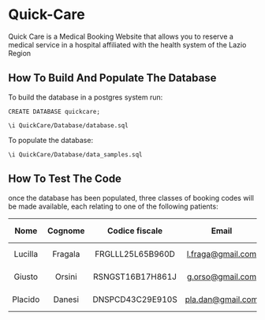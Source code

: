 # Quick-Care

Quick Care is a Medical Booking Website that allows you to reserve a medical service in a hospital affiliated with the health system of the Lazio Region

## How To Build And Populate The Database
To build the database in a postgres system run:

```
CREATE DATABASE quickcare;

\i QuickCare/Database/database.sql
```

To populate the database:

```
\i QuickCare/Database/data_samples.sql
```
## How To Test The Code
once the database has been populated, three classes of booking codes will be made available, each relating to one of the following patients:

| Nome          | Cognome       | Codice fiscale   | Email             | Telefono      | Classe Codice   |
|:-------------:|:-------------:|:----------------:|:-----------------:|:-------------:|:---------------:|
| Lucilla       | Fragala       | FRGLLL25L65B960D | l.fraga@gmail.com | 555-72345     |        A        |
| Giusto        | Orsini        | RSNGST16B17H861J | g.orso@gmail.com  | 555-32163     |        B        |
| Placido       | Danesi        | DNSPCD43C29E910S | pla.dan@gmail.com | 555-93526     |        C        |